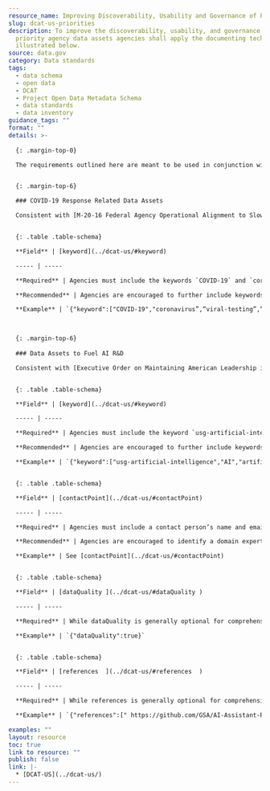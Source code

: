 ```yaml
---
resource_name: Improving Discoverability, Usability and Governance of Priority Agency Data
slug: dcat-us-priorities
description: To improve the discoverability, usability, and governance of these 
  priority agency data assets agencies shall apply the documenting techniques 
  illustrated below. 
source: data.gov
category: Data standards
tags:
  - data schema
  - open data
  - DCAT
  - Project Open Data Metadata Schema
  - data standards
  - data inventory 
guidance_tags: ""
format: ""
details: >-
  
  {: .margin-top-0}

  The requirements outlined here are meant to be used in conjunction with the documentation for the full [DCAT-US Schema v1.1](../dcat-us/) (Project Open Data Metadata Schema) 


  {: .margin-top-6}

  ### COVID-19 Response Related Data Assets 

  Consistent with [M-20-16 Federal Agency Operational Alignment to Slow the Spread of Coronavirus COVID-19](https://www.whitehouse.gov/wp-content/uploads/2020/03/M-20-16.pdf), in places where the [Federal Data Strategy 2020 Action Plan](https://strategy.data.gov/action-plan/) calls for agencies to prioritize data assets and projects, agencies are required to include COVID-19 response data as their highest priority.


  {: .table .table-schema}

  **Field** | [keyword](../dcat-us/#keyword)  

  ----- | -----

  **Required** | Agencies must include the keywords `COVID-19` and `coronavirus`. 

  **Recommended** | Agencies are encouraged to further include keywords that would improve discoverability.  

  **Example** | `{"keyword":["COVID-19","coronavirus”,“viral-testing”,“CARES-Act”,“CORD-19”,"SARS-CoV-2"]}`

 

  {: .margin-top-6}
  
  ### Data Assets to Fuel AI R&D 

  Consistent with [Executive Order on Maintaining American Leadership in Artificial Intelligence (EO 13859)](https://www.whitehouse.gov/presidential-actions/executive-order-maintaining-american-leadership-artificial-intelligence/), agencies are directed to improve data “inventory documentation to enable discovery and usability [in order to] prioritize improvements to access and quality of data … based on the AI research community’s user feedback.” 


  {: .table .table-schema}

  **Field** | [keyword](../dcat-us/#keyword)  

  ----- | -----

  **Required** | Agencies must include the keyword `usg-artificial-intelligence`. 

  **Recommended** | Agencies are encouraged to further include keywords that would improve discoverability. Datasets that specifically serve as training data for machine learning applications should additionally include a keyword of `usg-ai-training-data`

  **Example** | `{"keyword":["usg-artificial-intelligence","AI","artificial-intelligence","AI-R&D",”natural-language-processing”,“machine-learning”,“research”,“COVID-19]}`


  {: .table .table-schema}

  **Field** | [contactPoint](../dcat-us/#contactPoint)  

  ----- | -----

  **Required** | Agencies must include a contact person’s name and email that can discuss restrictions or controls on the dataset with interested AI researchers.

  **Recommended** | Agencies are encouraged to identify a domain expert and their contact information who can discuss the dataset with interested AI researchers. 

  **Example** | See [contactPoint](../dcat-us/#contactPoint) 


  {: .table .table-schema}

  **Field** | [dataQuality ](../dcat-us/#dataQuality )  

  ----- | -----

  **Required** | While dataQuality is generally optional for comprehensive data inventory documentation it is required for all datasets identified for the purposes of AI R&D. 

  **Example** | `{"dataQuality":true}`


  {: .table .table-schema}

  **Field** | [references  ](../dcat-us/#references  )  

  ----- | -----

  **Required** | While references is generally optional for comprehensive data inventory documentation it is required if references, including model documentation that exist for data assets identified for the purposes of AI R&D. 

  **Example** | `{"references":[" https://github.com/GSA/AI-Assistant-Pilot"]}`

examples: ""
layout: resource
toc: true
link to resource: ""
publish: false
link: |-
  * [DCAT-US](../dcat-us/)
---
```

